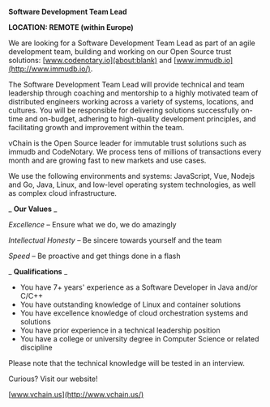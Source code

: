**Software Development Team Lead**

**LOCATION: REMOTE (within Europe)**

We are looking for a Software Development Team Lead as part of an agile development team, building and working on our Open Source trust solutions: [www.codenotary.io](about:blank) and [www.immudb.io](http://www.immudb.io/).

The Software Development Team Lead will provide technical and team leadership through coaching and mentorship to a highly motivated team of distributed engineers working across a variety of systems, locations, and cultures. You will be responsible for delivering solutions successfully on-time and on-budget, adhering to high-quality development principles, and facilitating growth and improvement within the team.

vChain is the Open Source leader for immutable trust solutions such as immudb and CodeNotary. We process tens of millions of transactions every month and are growing fast to new markets and use cases.

We use the following environments and systems: JavaScript, Vue, Nodejs and Go, Java, Linux, and low-level operating system technologies, as well as complex cloud infrastructure.

_ **Our Values** _

_Excellence_ – Ensure what we do, we do amazingly

_Intellectual Honesty_ – Be sincere towards yourself and the team

_Speed_ – Be proactive and get things done in a flash

_ **Qualifications** _

- You have 7+ years&#39; experience as a Software Developer in Java and/or C/C++
- You have outstanding knowledge of Linux and container solutions
- You have excellence knowledge of cloud orchestration systems and solutions
- You have prior experience in a technical leadership position
- You have a college or university degree in Computer Science or related discipline

Please note that the technical knowledge will be tested in an interview.

Curious? Visit our website!

[www.vchain.us](http://www.vchain.us/)
